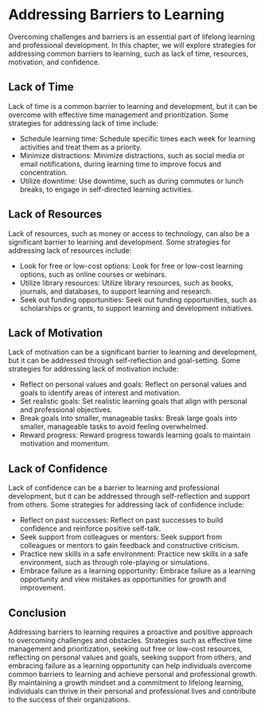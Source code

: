 Addressing Barriers to Learning
==============================================================================

Overcoming challenges and barriers is an essential part of lifelong learning and professional development. In this chapter, we will explore strategies for addressing common barriers to learning, such as lack of time, resources, motivation, and confidence.

Lack of Time
------------

Lack of time is a common barrier to learning and development, but it can be overcome with effective time management and prioritization. Some strategies for addressing lack of time include:

* Schedule learning time: Schedule specific times each week for learning activities and treat them as a priority.
* Minimize distractions: Minimize distractions, such as social media or email notifications, during learning time to improve focus and concentration.
* Utilize downtime: Use downtime, such as during commutes or lunch breaks, to engage in self-directed learning activities.

Lack of Resources
-----------------

Lack of resources, such as money or access to technology, can also be a significant barrier to learning and development. Some strategies for addressing lack of resources include:

* Look for free or low-cost options: Look for free or low-cost learning options, such as online courses or webinars.
* Utilize library resources: Utilize library resources, such as books, journals, and databases, to support learning and research.
* Seek out funding opportunities: Seek out funding opportunities, such as scholarships or grants, to support learning and development initiatives.

Lack of Motivation
------------------

Lack of motivation can be a significant barrier to learning and development, but it can be addressed through self-reflection and goal-setting. Some strategies for addressing lack of motivation include:

* Reflect on personal values and goals: Reflect on personal values and goals to identify areas of interest and motivation.
* Set realistic goals: Set realistic learning goals that align with personal and professional objectives.
* Break goals into smaller, manageable tasks: Break large goals into smaller, manageable tasks to avoid feeling overwhelmed.
* Reward progress: Reward progress towards learning goals to maintain motivation and momentum.

Lack of Confidence
------------------

Lack of confidence can be a barrier to learning and professional development, but it can be addressed through self-reflection and support from others. Some strategies for addressing lack of confidence include:

* Reflect on past successes: Reflect on past successes to build confidence and reinforce positive self-talk.
* Seek support from colleagues or mentors: Seek support from colleagues or mentors to gain feedback and constructive criticism.
* Practice new skills in a safe environment: Practice new skills in a safe environment, such as through role-playing or simulations.
* Embrace failure as a learning opportunity: Embrace failure as a learning opportunity and view mistakes as opportunities for growth and improvement.

Conclusion
----------

Addressing barriers to learning requires a proactive and positive approach to overcoming challenges and obstacles. Strategies such as effective time management and prioritization, seeking out free or low-cost resources, reflecting on personal values and goals, seeking support from others, and embracing failure as a learning opportunity can help individuals overcome common barriers to learning and achieve personal and professional growth. By maintaining a growth mindset and a commitment to lifelong learning, individuals can thrive in their personal and professional lives and contribute to the success of their organizations.
